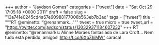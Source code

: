 
+++
author = "Jaydson Gomes"
categories = ["tweet"]
date = "Sat Oct 29 17:05:18 +0000 2011"
draft = false
slug = "13a741e0245cd4a67e60988177006b563eb7b3ad"
tags = ["tweet"]
title = """RT @eminetto: “@renanmark..."""
tweet = true
micro = true
tweet_url = "https://twitter.com/jaydson/status/130329371184607232"
+++
RT @eminetto: “@renanmarks: Alinne Moraes fantasiada de Lara Croft... Nem tudo está perdido, amigos! http://t.co/6XbZhiMW” caraca!
